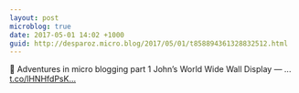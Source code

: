 ```yaml
---
layout: post
microblog: true
date: 2017-05-01 14:02 +1000
guid: http://desparoz.micro.blog/2017/05/01/t858894361328832512.html
---
```

🔗 Adventures in micro blogging part 1
      John’s World Wide Wall Display — ... [t.co/lHNHfdPsK...](https://t.co/lHNHfdPsKl)
